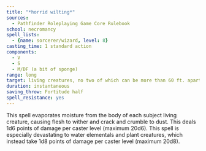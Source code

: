 ```yaml
---
title: "*horrid wilting*"
sources:
  - Pathfinder Roleplaying Game Core Rulebook
school: necromancy
spell_lists:
  - {name: sorcerer/wizard, level: 8}
casting_time: 1 standard action
components:
  - V
  - S
  - M/DF (a bit of sponge)
range: long
target: living creatures, no two of which can be more than 60 ft. apart
duration: instantaneous
saving_throw: Fortitude half
spell_resistance: yes
---
```


This spell evaporates moisture from the body of each subject living creature, causing flesh to wither and crack and crumble to dust. This deals 1d6 points of damage per caster level (maximum 20d6). This spell is especially devastating to water elementals and plant creatures, which instead take 1d8 points of damage per caster level (maximum 20d8).

